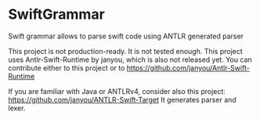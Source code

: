 # SwiftGrammar

Swift grammar allows to parse swift code using ANTLR generated parser

This project is not production-ready. It is not tested enough. This project uses Antlr-Swift-Runtime by janyou, which is also not released yet. You can contribute either to this project or to https://github.com/janyou/Antlr-Swift-Runtime

If you are familiar with Java or ANTLRv4, consider also this project: https://github.com/janyou/ANTLR-Swift-Target It generates parser and lexer.

